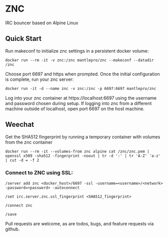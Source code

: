 # ZNC

IRC bouncer based on Alpine Linux

## Quick Start

Run makeconf to initialize znc settings in a persistent docker volume:

    docker run --rm -it -v znc:/znc mantlepro/znc --makeconf --datadir /znc

Choose port 6697 and https when prompted. Once the initial configuration is complete, run your znc server:

    docker run -it -d --name znc -v znc:/znc -p 6697:6697 mantlepro/znc

Log into your znc container at https://localhost:6697 using the username and password chosen during setup. If logging into znc from a different machine outside of localhost, open port 6697 on the host machine.

## Weechat

Get the SHA512 fingerprint by running a temporary container with volumes from the znc container

    docker run --rm -it --volumes-from znc alpine cat /znc/znc.pem | openssl x509 -sha512 -fingerprint -noout | tr -d ':' | tr 'A-Z' 'a-z' | cut -d = -f 2

### Connect to ZNC using SSL:

    /server add znc <docker_host>/6697 -ssl -username=<username>/<network> -password=<password> -autoconnect

    /set irc.server.znc.ssl_fingerprint <SHA512_fingerprint>

    /connect znc

    /save

Pull requests are welcome, as are todos, bugs, and feature requests via github.
